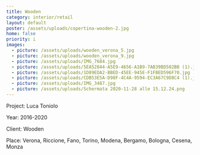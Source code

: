 ```yaml
---
title: Wooden
category: interior/retail
layout: default
poster: /assets/uploads/copertina-wooden-2.jpg
home: false
priority: i
images:
  - picture: /assets/uploads/wooden_verona_5.jpg
  - picture: /assets/uploads/wooden_verona_9.jpg
  - picture: /assets/uploads/IMG_7684.jpg
  - picture: /assets/uploads/5EA52844-A5E9-4656-A1B9-7AB39BD502BB (1).jpg
  - picture: /assets/uploads/1D89EDA2-BBED-45EE-945E-F1FBED596F70.jpg
  - picture: /assets/uploads/CDB53E5A-D98F-4C4A-9594-EC3A67C9D8C4 (1).jpg
  - picture: /assets/uploads/IMG_3487.jpg
  - picture: /assets/uploads/Schermata 2020-11-28 alle 15.12.24.png
---
```

Project: Luca Toniolo

Year: 2016-2020

Client: Wooden

Place: Verona, Riccione, Fano, Torino, Modena, Bergamo, Bologna, Cesena, Monza
